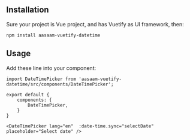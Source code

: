 ## Installation

Sure your project is Vue project, and has Vuetify as UI framework, then:

```
npm install aasaam-vuetify-datetime

```

## Usage

Add these line into your component:

```
import DateTimePicker from 'aasaam-vuetify-datetime/src/components/DateTimePicker';

export default {
    components: {
        DateTimePicker,
    }
}
```

```
<DateTimePicker lang="en"  :date-time.sync="selectDate" placeholder="Select date" />

```
